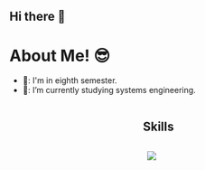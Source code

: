 ## Hi there 👋

<h1>About Me! 😎</h1>

- 🏫: I'm in eighth semester.
- 🔭: I’m currently studying systems engineering.

<div id="user-content-toc">
  <ul align="center">
    <summary><h2 style="display: inline-block">Skills</h2></summary>
  </ul>
</div>
<!--tech stack icons-->
<p align="center">
  <a href="https://skillicons.dev">
    <img src="https://skillicons.dev/icons?i=git,css,docker,postgres,github,html,java,js,mysql,nodejs,postman,py,react,ts,vscode&perline=14" />
  </a>
</p>
